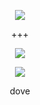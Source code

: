 <p align="center">  
<img src="https://media.discordapp.net/attachments/813341662545313832/813343404507267092/pokemon_pixel.gif">
</p>
<p align="center">
    +++
<p align="center">  
<img src="https://komarev.com/ghpvc/?username=culltro&color=PINK&&style=plastic&label=cuu">
</p>
    <p align="center">
  <img src="https://discord.c99.nl/widget/theme-4/855177151355813919.png" />
</p>
<p align="center">
dove 
